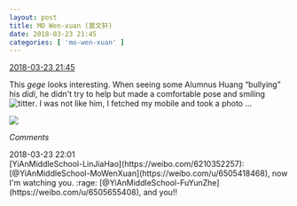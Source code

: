 ```yaml
---
layout: post
title: MO Wen-xuan (莫文轩)
date: 2018-03-23 21:45
categories: [ 'mo-wen-xuan' ]
---
```


<div class="weibo-info">
  <a href="https://weibo.com/6505418468/G8Kqz8oNN">2018-03-23 21:45</a>
</div>

This *gege* looks interesting. When seeing some Alumnus Huang “bullying” his *didi*, he didn't try to help but made a comfortable pose and smiling ![titter](https://img.t.sinajs.cn/t4/appstyle/expression/ext/normal/19/heia_org.gif). I was not like him, I fetched my mobile and took a photo …

<!-- more -->

<a href="//wx1.sinaimg.cn/mw690/0076g4wkgy1fpn32t028oj32c01r0b2b.jpg">
  <img class="weibo-pic-preview-h" src="//wx1.sinaimg.cn/orj360/0076g4wkgy1fpn32t028oj32c01r0b2b.jpg" />
</a>

*Comments*

<div class="weibo-info">2018-03-23 22:01</div>
[YiAnMiddleSchool-LinJiaHao](https://weibo.com/6210352257): [@YiAnMiddleSchool-MoWenXuan](https://weibo.com/u/6505418468), now I'm watching you. :rage: [@YiAnMiddleSchool-FuYunZhe](https://weibo.com/u/6505655408), and you!!
